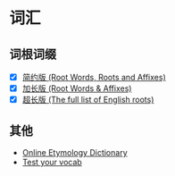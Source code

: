 # 词汇

## 词根词缀

- [x] [简约版 (Root Words, Roots and Affixes)](roots_and_affixes_s.md)
- [x] [加长版 (Root Words & Affixes)](roots_and_affixes_m.md)
- [x] [超长版 (The full list of English roots)](https://github.com/WithEnglishWeCan/generated-english-roots-list)

## 其他

- [Online Etymology Dictionary](https://www.etymonline.com/)
- [Test your vocab](http://testyourvocab.com/)
